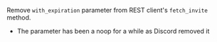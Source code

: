 Remove `with_expiration` parameter from REST client's `fetch_invite` method.
  - The parameter has been a noop for a while as Discord removed it
